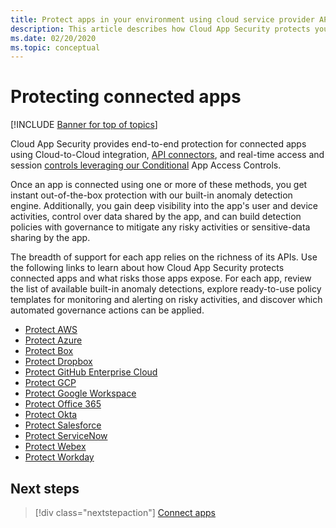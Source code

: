 ```yaml
---
title: Protect apps in your environment using cloud service provider APIs
description: This article describes how Cloud App Security protects your connected apps.
ms.date: 02/20/2020
ms.topic: conceptual
---
```

# Protecting connected apps

[!INCLUDE [Banner for top of topics](includes/banner.md)]

Cloud App Security provides end-to-end protection for connected apps using Cloud-to-Cloud integration, [API connectors](enable-instant-visibility-protection-and-governance-actions-for-your-apps.md), and real-time access and session [controls leveraging our Conditional](proxy-intro-aad.md) App Access Controls.

Once an app is connected using one or more of these methods, you get instant out-of-the-box protection with our built-in anomaly detection engine. Additionally, you gain deep visibility into the app's user and device activities, control over data shared by the app, and can build detection policies with governance to mitigate any risky activities or sensitive-data sharing by the app.

The breadth of support for each app relies on the richness of its APIs. Use the following links to learn about how Cloud App Security protects connected apps and what risks those apps expose. For each app, review the list of available built-in anomaly detections, explore ready-to-use policy templates for monitoring and alerting on risky activities, and discover which automated governance actions can be applied.

- [Protect AWS](protect-aws.md)
- [Protect Azure](protect-azure.md)
- [Protect Box](protect-box.md)
- [Protect Dropbox](protect-dropbox.md)
- [Protect GitHub Enterprise Cloud](protect-github.md)
- [Protect GCP](protect-gcp.md)
- [Protect Google Workspace](protect-google-workspace.md)
- [Protect Office 365](protect-office-365.md)
- [Protect Okta](protect-okta.md)
- [Protect Salesforce](protect-salesforce.md)
- [Protect ServiceNow](protect-servicenow.md)
- [Protect Webex](protect-webex.md)
- [Protect Workday](protect-workday.md)

## Next steps

> [!div class="nextstepaction"]
> [Connect apps](enable-instant-visibility-protection-and-governance-actions-for-your-apps.md)
